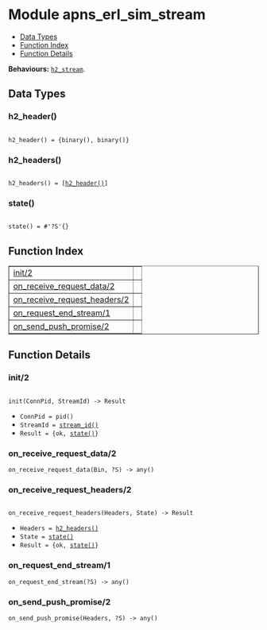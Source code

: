 

# Module apns_erl_sim_stream #
* [Data Types](#types)
* [Function Index](#index)
* [Function Details](#functions)

__Behaviours:__ [`h2_stream`](h2_stream.md).

<a name="types"></a>

## Data Types ##




### <a name="type-h2_header">h2_header()</a> ###


<pre><code>
h2_header() = {binary(), binary()}
</code></pre>




### <a name="type-h2_headers">h2_headers()</a> ###


<pre><code>
h2_headers() = [<a href="#type-h2_header">h2_header()</a>]
</code></pre>




### <a name="type-state">state()</a> ###


<pre><code>
state() = #'?S'{}
</code></pre>

<a name="index"></a>

## Function Index ##


<table width="100%" border="1" cellspacing="0" cellpadding="2" summary="function index"><tr><td valign="top"><a href="#init-2">init/2</a></td><td></td></tr><tr><td valign="top"><a href="#on_receive_request_data-2">on_receive_request_data/2</a></td><td></td></tr><tr><td valign="top"><a href="#on_receive_request_headers-2">on_receive_request_headers/2</a></td><td></td></tr><tr><td valign="top"><a href="#on_request_end_stream-1">on_request_end_stream/1</a></td><td></td></tr><tr><td valign="top"><a href="#on_send_push_promise-2">on_send_push_promise/2</a></td><td></td></tr></table>


<a name="functions"></a>

## Function Details ##

<a name="init-2"></a>

### init/2 ###

<pre><code>
init(ConnPid, StreamId) -&gt; Result
</code></pre>

<ul class="definitions"><li><code>ConnPid = pid()</code></li><li><code>StreamId = <a href="#type-stream_id">stream_id()</a></code></li><li><code>Result = {ok, <a href="#type-state">state()</a>}</code></li></ul>

<a name="on_receive_request_data-2"></a>

### on_receive_request_data/2 ###

`on_receive_request_data(Bin, ?S) -> any()`

<a name="on_receive_request_headers-2"></a>

### on_receive_request_headers/2 ###

<pre><code>
on_receive_request_headers(Headers, State) -&gt; Result
</code></pre>

<ul class="definitions"><li><code>Headers = <a href="#type-h2_headers">h2_headers()</a></code></li><li><code>State = <a href="#type-state">state()</a></code></li><li><code>Result = {ok, <a href="#type-state">state()</a>}</code></li></ul>

<a name="on_request_end_stream-1"></a>

### on_request_end_stream/1 ###

`on_request_end_stream(?S) -> any()`

<a name="on_send_push_promise-2"></a>

### on_send_push_promise/2 ###

`on_send_push_promise(Headers, ?S) -> any()`

